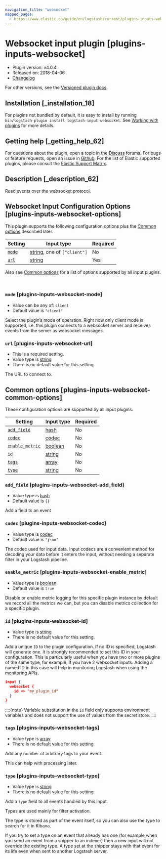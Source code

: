 ```yaml
---
navigation_title: "websocket"
mapped_pages:
  - https://www.elastic.co/guide/en/logstash/current/plugins-inputs-websocket.html
---
```


# Websocket input plugin [plugins-inputs-websocket]


* Plugin version: v4.0.4
* Released on: 2018-04-06
* [Changelog](https://github.com/logstash-plugins/logstash-input-websocket/blob/v4.0.4/CHANGELOG.md)

For other versions, see the [Versioned plugin docs](logstash-docs://docs/reference/input-websocket-index.md).

## Installation [_installation_18]

For plugins not bundled by default, it is easy to install by running `bin/logstash-plugin install logstash-input-websocket`. See [Working with plugins](/reference/working-with-plugins.md) for more details.


## Getting help [_getting_help_62]

For questions about the plugin, open a topic in the [Discuss](http://discuss.elastic.co) forums. For bugs or feature requests, open an issue in [Github](https://github.com/logstash-plugins/logstash-input-websocket). For the list of Elastic supported plugins, please consult the [Elastic Support Matrix](https://www.elastic.co/support/matrix#logstash_plugins).


## Description [_description_62]

Read events over the websocket protocol.


## Websocket Input Configuration Options [plugins-inputs-websocket-options]

This plugin supports the following configuration options plus the [Common options](#plugins-inputs-websocket-common-options) described later.

| Setting | Input type | Required |
| --- | --- | --- |
| [`mode`](#plugins-inputs-websocket-mode) | [string](/reference/configuration-file-structure.md#string), one of `["client"]` | No |
| [`url`](#plugins-inputs-websocket-url) | [string](/reference/configuration-file-structure.md#string) | Yes |

Also see [Common options](#plugins-inputs-websocket-common-options) for a list of options supported by all input plugins.

 

### `mode` [plugins-inputs-websocket-mode]

* Value can be any of: `client`
* Default value is `"client"`

Select the plugin’s mode of operation. Right now only client mode is supported, i.e. this plugin connects to a websocket server and receives events from the server as websocket messages.


### `url` [plugins-inputs-websocket-url]

* This is a required setting.
* Value type is [string](/reference/configuration-file-structure.md#string)
* There is no default value for this setting.

The URL to connect to.



## Common options [plugins-inputs-websocket-common-options]

These configuration options are supported by all input plugins:

| Setting | Input type | Required |
| --- | --- | --- |
| [`add_field`](#plugins-inputs-websocket-add_field) | [hash](/reference/configuration-file-structure.md#hash) | No |
| [`codec`](#plugins-inputs-websocket-codec) | [codec](/reference/configuration-file-structure.md#codec) | No |
| [`enable_metric`](#plugins-inputs-websocket-enable_metric) | [boolean](/reference/configuration-file-structure.md#boolean) | No |
| [`id`](#plugins-inputs-websocket-id) | [string](/reference/configuration-file-structure.md#string) | No |
| [`tags`](#plugins-inputs-websocket-tags) | [array](/reference/configuration-file-structure.md#array) | No |
| [`type`](#plugins-inputs-websocket-type) | [string](/reference/configuration-file-structure.md#string) | No |

### `add_field` [plugins-inputs-websocket-add_field]

* Value type is [hash](/reference/configuration-file-structure.md#hash)
* Default value is `{}`

Add a field to an event


### `codec` [plugins-inputs-websocket-codec]

* Value type is [codec](/reference/configuration-file-structure.md#codec)
* Default value is `"json"`

The codec used for input data. Input codecs are a convenient method for decoding your data before it enters the input, without needing a separate filter in your Logstash pipeline.


### `enable_metric` [plugins-inputs-websocket-enable_metric]

* Value type is [boolean](/reference/configuration-file-structure.md#boolean)
* Default value is `true`

Disable or enable metric logging for this specific plugin instance by default we record all the metrics we can, but you can disable metrics collection for a specific plugin.


### `id` [plugins-inputs-websocket-id]

* Value type is [string](/reference/configuration-file-structure.md#string)
* There is no default value for this setting.

Add a unique `ID` to the plugin configuration. If no ID is specified, Logstash will generate one. It is strongly recommended to set this ID in your configuration. This is particularly useful when you have two or more plugins of the same type, for example, if you have 2 websocket inputs. Adding a named ID in this case will help in monitoring Logstash when using the monitoring APIs.

```json
input {
  websocket {
    id => "my_plugin_id"
  }
}
```

::::{note}
Variable substitution in the `id` field only supports environment variables and does not support the use of values from the secret store.
::::



### `tags` [plugins-inputs-websocket-tags]

* Value type is [array](/reference/configuration-file-structure.md#array)
* There is no default value for this setting.

Add any number of arbitrary tags to your event.

This can help with processing later.


### `type` [plugins-inputs-websocket-type]

* Value type is [string](/reference/configuration-file-structure.md#string)
* There is no default value for this setting.

Add a `type` field to all events handled by this input.

Types are used mainly for filter activation.

The type is stored as part of the event itself, so you can also use the type to search for it in Kibana.

If you try to set a type on an event that already has one (for example when you send an event from a shipper to an indexer) then a new input will not override the existing type. A type set at the shipper stays with that event for its life even when sent to another Logstash server.



